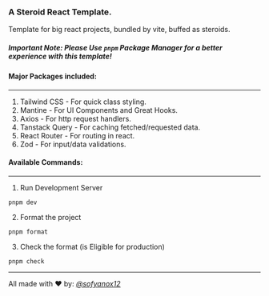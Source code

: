 ### A Steroid React Template.

Template for big react projects, bundled by vite, buffed as steroids.

##### **_Important Note: Please Use `pnpm` Package Manager for a better experience with this template!_**

#### Major Packages included:
---
1. Tailwind CSS - For quick class styling.
2. Mantine - For UI Components and Great Hooks.
3. Axios - For http request handlers.
4. Tanstack Query - For caching fetched/requested data.
5. React Router - For routing in react.
6. Zod - For input/data validations.

#### Available Commands:
---
1. Run Development Server
```
pnpm dev
```
2. Format the project
```
pnpm format
```
3. Check the format (is Eligible for production)
```
pnpm check
```

---

All made with ❤️ by: _[@sofyanox12](htttps://github.com/sofyanox12)_
